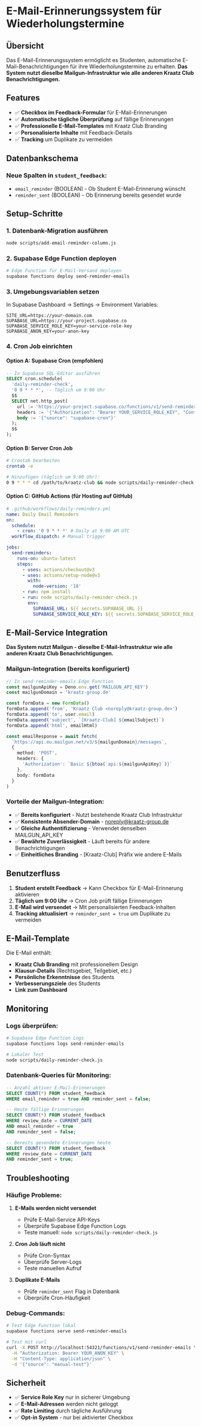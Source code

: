 # E-Mail-Erinnerungssystem für Wiederholungstermine

## Übersicht

Das E-Mail-Erinnerungssystem ermöglicht es Studenten, automatische E-Mail-Benachrichtigungen für ihre Wiederholungstermine zu erhalten. **Das System nutzt dieselbe Mailgun-Infrastruktur wie alle anderen Kraatz Club Benachrichtigungen.**

## Features

- ✅ **Checkbox im Feedback-Formular** für E-Mail-Erinnerungen
- ✅ **Automatische tägliche Überprüfung** auf fällige Erinnerungen
- ✅ **Professionelle E-Mail-Templates** mit Kraatz Club Branding
- ✅ **Personalisierte Inhalte** mit Feedback-Details
- ✅ **Tracking** um Duplikate zu vermeiden

## Datenbankschema

### Neue Spalten in `student_feedback`:
- `email_reminder` (BOOLEAN) - Ob Student E-Mail-Erinnerung wünscht
- `reminder_sent` (BOOLEAN) - Ob Erinnerung bereits gesendet wurde

## Setup-Schritte

### 1. Datenbank-Migration ausführen

```bash
node scripts/add-email-reminder-column.js
```

### 2. Supabase Edge Function deployen

```bash
# Edge Function für E-Mail-Versand deployen
supabase functions deploy send-reminder-emails
```

### 3. Umgebungsvariablen setzen

In Supabase Dashboard → Settings → Environment Variables:

```
SITE_URL=https://your-domain.com
SUPABASE_URL=https://your-project.supabase.co
SUPABASE_SERVICE_ROLE_KEY=your-service-role-key
SUPABASE_ANON_KEY=your-anon-key
```

### 4. Cron Job einrichten

#### Option A: Supabase Cron (empfohlen)
```sql
-- In Supabase SQL Editor ausführen
SELECT cron.schedule(
  'daily-reminder-check',
  '0 9 * * *', -- Täglich um 9:00 Uhr
  $$
  SELECT net.http_post(
    url := 'https://your-project.supabase.co/functions/v1/send-reminder-emails',
    headers := '{"Authorization": "Bearer YOUR_SERVICE_ROLE_KEY", "Content-Type": "application/json"}',
    body := '{"source": "supabase-cron"}'
  );
  $$
);
```

#### Option B: Server Cron Job
```bash
# Crontab bearbeiten
crontab -e

# Hinzufügen (täglich um 9:00 Uhr):
0 9 * * * cd /path/to/kraatz-club && node scripts/daily-reminder-check.js
```

#### Option C: GitHub Actions (für Hosting auf GitHub)
```yaml
# .github/workflows/daily-reminders.yml
name: Daily Email Reminders
on:
  schedule:
    - cron: '0 9 * * *' # Daily at 9:00 AM UTC
  workflow_dispatch: # Manual trigger

jobs:
  send-reminders:
    runs-on: ubuntu-latest
    steps:
      - uses: actions/checkout@v3
      - uses: actions/setup-node@v3
        with:
          node-version: '18'
      - run: npm install
      - run: node scripts/daily-reminder-check.js
        env:
          SUPABASE_URL: ${{ secrets.SUPABASE_URL }}
          SUPABASE_SERVICE_ROLE_KEY: ${{ secrets.SUPABASE_SERVICE_ROLE_KEY }}
```

## E-Mail-Service Integration

**Das System nutzt Mailgun - dieselbe E-Mail-Infrastruktur wie alle anderen Kraatz Club Benachrichtigungen.**

### Mailgun-Integration (bereits konfiguriert)
```typescript
// In send-reminder-emails Edge Function
const mailgunApiKey = Deno.env.get('MAILGUN_API_KEY')
const mailgunDomain = 'kraatz-group.de'

const formData = new FormData()
formData.append('from', 'Kraatz Club <noreply@kraatz-group.de>')
formData.append('to', user.email)
formData.append('subject', `[Kraatz-Club] ${emailSubject}`)
formData.append('html', emailHtml)

const emailResponse = await fetch(
  `https://api.eu.mailgun.net/v3/${mailgunDomain}/messages`,
  {
    method: 'POST',
    headers: {
      'Authorization': `Basic ${btoa(`api:${mailgunApiKey}`)}`
    },
    body: formData
  }
)
```

### Vorteile der Mailgun-Integration:
- ✅ **Bereits konfiguriert** - Nutzt bestehende Kraatz Club Infrastruktur
- ✅ **Konsistente Absender-Domain** - noreply@kraatz-group.de
- ✅ **Gleiche Authentifizierung** - Verwendet denselben MAILGUN_API_KEY
- ✅ **Bewährte Zuverlässigkeit** - Läuft bereits für andere Benachrichtigungen
- ✅ **Einheitliches Branding** - [Kraatz-Club] Präfix wie andere E-Mails

## Benutzerfluss

1. **Student erstellt Feedback** → Kann Checkbox für E-Mail-Erinnerung aktivieren
2. **Täglich um 9:00 Uhr** → Cron Job prüft fällige Erinnerungen
3. **E-Mail wird versendet** → Mit personalisierten Feedback-Inhalten
4. **Tracking aktualisiert** → `reminder_sent = true` um Duplikate zu vermeiden

## E-Mail-Template

Die E-Mail enthält:
- **Kraatz Club Branding** mit professionellem Design
- **Klausur-Details** (Rechtsgebiet, Teilgebiet, etc.)
- **Persönliche Erkenntnisse** des Students
- **Verbesserungsziele** des Students
- **Link zum Dashboard**

## Monitoring

### Logs überprüfen:
```bash
# Supabase Edge Function Logs
supabase functions logs send-reminder-emails

# Lokaler Test
node scripts/daily-reminder-check.js
```

### Datenbank-Queries für Monitoring:
```sql
-- Anzahl aktiver E-Mail-Erinnerungen
SELECT COUNT(*) FROM student_feedback 
WHERE email_reminder = true AND reminder_sent = false;

-- Heute fällige Erinnerungen
SELECT COUNT(*) FROM student_feedback 
WHERE review_date = CURRENT_DATE 
AND email_reminder = true 
AND reminder_sent = false;

-- Bereits gesendete Erinnerungen heute
SELECT COUNT(*) FROM student_feedback 
WHERE review_date = CURRENT_DATE 
AND reminder_sent = true;
```

## Troubleshooting

### Häufige Probleme:

1. **E-Mails werden nicht versendet**
   - Prüfe E-Mail-Service API-Keys
   - Überprüfe Supabase Edge Function Logs
   - Teste manuell: `node scripts/daily-reminder-check.js`

2. **Cron Job läuft nicht**
   - Prüfe Cron-Syntax
   - Überprüfe Server-Logs
   - Teste manuellen Aufruf

3. **Duplikate E-Mails**
   - Prüfe `reminder_sent` Flag in Datenbank
   - Überprüfe Cron-Häufigkeit

### Debug-Commands:
```bash
# Test Edge Function lokal
supabase functions serve send-reminder-emails

# Test mit curl
curl -X POST http://localhost:54321/functions/v1/send-reminder-emails \
  -H "Authorization: Bearer YOUR_ANON_KEY" \
  -H "Content-Type: application/json" \
  -d '{"source": "manual-test"}'
```

## Sicherheit

- ✅ **Service Role Key** nur in sicherer Umgebung
- ✅ **E-Mail-Adressen** werden nicht geloggt
- ✅ **Rate Limiting** durch tägliche Ausführung
- ✅ **Opt-in System** - nur bei aktivierter Checkbox
